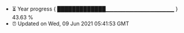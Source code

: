 - ⏳ Year progress { █████████████▁▁▁▁▁▁▁▁▁▁▁▁▁▁▁▁▁ } 43.63 %
- ⏰ Updated on Wed, 09 Jun 2021 05:41:53 GMT

